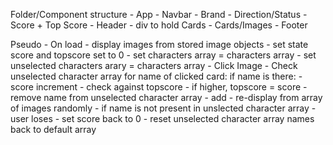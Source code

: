 
Folder/Component structure
    - App
        - Navbar
            - Brand
            - Direction/Status
            - Score + Top Score
        - Header
        - div to hold Cards
            - Cards/Images
        - Footer

Pseudo
    - On load
        - display images from stored image objects
        - set state score and topscore set to 0
        - set characters array = characters array
        - set unselected characters arary = characters array
    - Click Image
        - Check unselected character array for name of clicked card:
            if name is there:
                - score increment
                    - check against topscore
                    - if higher, topscore = score
                - remove name from unselected character array
            - add 
            - re-display from array of images randomly
        - if name is not present in unslected character array
            - user loses
                - set score back to 0 
                - reset unselected character array names back to default array